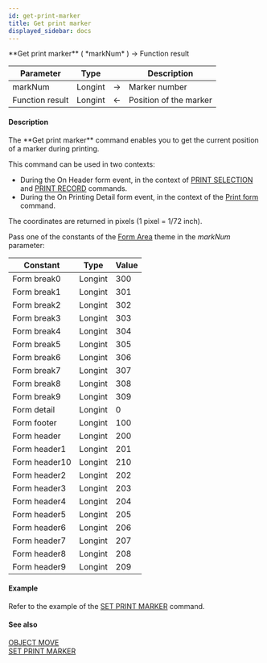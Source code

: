 ```yaml
---
id: get-print-marker
title: Get print marker
displayed_sidebar: docs
---
```


<!--REF #_command_.Get print marker.Syntax-->**Get print marker** ( *markNum* ) -> Function result<!-- END REF-->
<!--REF #_command_.Get print marker.Params-->
| Parameter | Type |  | Description |
| --- | --- | --- | --- |
| markNum | Longint | -> | Marker number |
| Function result | Longint | <- | Position of the marker |

<!-- END REF-->

#### Description 

<!--REF #_command_.Get print marker.Summary-->The **Get print marker** command enables you to get the current position of a marker during printing.<!-- END REF--> 

This command can be used in two contexts:

* During the On Header form event, in the context of [PRINT SELECTION](print-selection.md) and [PRINT RECORD](print-record.md) commands.
* During the On Printing Detail form event, in the context of the [Print form](print-form.md) command.

The coordinates are returned in pixels (1 pixel = 1/72 inch). 

Pass one of the constants of the [Form Area](/4Dv20R6/4D/20-R6/Form-Area.302-6958524.en.html) theme in the *markNum* parameter:

| Constant      | Type    | Value |
| ------------- | ------- | ----- |
| Form break0   | Longint | 300   |
| Form break1   | Longint | 301   |
| Form break2   | Longint | 302   |
| Form break3   | Longint | 303   |
| Form break4   | Longint | 304   |
| Form break5   | Longint | 305   |
| Form break6   | Longint | 306   |
| Form break7   | Longint | 307   |
| Form break8   | Longint | 308   |
| Form break9   | Longint | 309   |
| Form detail   | Longint | 0     |
| Form footer   | Longint | 100   |
| Form header   | Longint | 200   |
| Form header1  | Longint | 201   |
| Form header10 | Longint | 210   |
| Form header2  | Longint | 202   |
| Form header3  | Longint | 203   |
| Form header4  | Longint | 204   |
| Form header5  | Longint | 205   |
| Form header6  | Longint | 206   |
| Form header7  | Longint | 207   |
| Form header8  | Longint | 208   |
| Form header9  | Longint | 209   |

#### Example 

Refer to the example of the [SET PRINT MARKER](set-print-marker.md) command. 

#### See also 

[OBJECT MOVE](object-move.md)  
[SET PRINT MARKER](set-print-marker.md)  